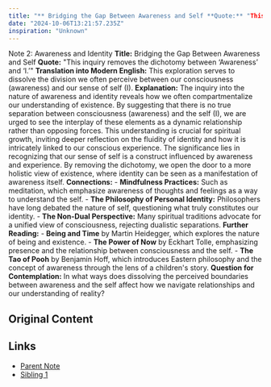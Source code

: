 ```yaml
---
title: "** Bridging the Gap Between Awareness and Self **Quote:** "This inquiry removes the dichotomy between ‘Awareness’ and ‘I.’" **Translation into Modern English:** This exploration serves to dissolve the division we often perceive between our consciousness (awareness) and our sense of self (I). **Explanation:** The inquiry into the nature of awareness and identity reveals how we often compartmentalize our understanding of existence. By suggesting that there is no true separation between consciousness (awareness) and the self (I), we are urged to see the interplay of these elements as a dynamic relationship rather than opposing forces. This understanding is crucial for spiritual growth, inviting deeper reflection on the fluidity of identity and how it is intricately linked to our conscious experience. The significance lies in recognizing that our sense of self is a construct influenced by awareness and experience. By removing the dichotomy, we open the door to a more holistic view of existence, where identity can be seen as a manifestation of awareness itself. **Connections:** - **Mindfulness Practices:** Such as meditation, which emphasize awareness of thoughts and feelings as a way to understand the self. - **The Philosophy of Personal Identity:** Philosophers have long debated the nature of self, questioning what truly constitutes our identity. - **The Non-Dual Perspective:** Many spiritual traditions advocate for a unified view of consciousness, rejecting dualistic separations. **Further Reading:** - **Being and Time** by Martin Heidegger, which explores the nature of being and existence. - **The Power of Now** by Eckhart Tolle, emphasizing presence and the relationship between consciousness and the self. - **The Tao of Pooh** by Benjamin Hoff, which introduces Eastern philosophy and the concept of awareness through the lens of a children's story. **Question for Contemplation:** In what ways does dissolving the perceived boundaries between awareness and the self affect how we navigate relationships and our understanding of reality?"
date: "2024-10-06T13:21:57.235Z"
inspiration: "Unknown"
---
```


Note 2: Awareness and Identity **Title:** Bridging the Gap Between Awareness and Self **Quote:** "This inquiry removes the dichotomy between ‘Awareness’ and ‘I.’" **Translation into Modern English:** This exploration serves to dissolve the division we often perceive between our consciousness (awareness) and our sense of self (I). **Explanation:** The inquiry into the nature of awareness and identity reveals how we often compartmentalize our understanding of existence. By suggesting that there is no true separation between consciousness (awareness) and the self (I), we are urged to see the interplay of these elements as a dynamic relationship rather than opposing forces. This understanding is crucial for spiritual growth, inviting deeper reflection on the fluidity of identity and how it is intricately linked to our conscious experience. The significance lies in recognizing that our sense of self is a construct influenced by awareness and experience. By removing the dichotomy, we open the door to a more holistic view of existence, where identity can be seen as a manifestation of awareness itself. **Connections:** - **Mindfulness Practices:** Such as meditation, which emphasize awareness of thoughts and feelings as a way to understand the self. - **The Philosophy of Personal Identity:** Philosophers have long debated the nature of self, questioning what truly constitutes our identity. - **The Non-Dual Perspective:** Many spiritual traditions advocate for a unified view of consciousness, rejecting dualistic separations. **Further Reading:** - **Being and Time** by Martin Heidegger, which explores the nature of being and existence. - **The Power of Now** by Eckhart Tolle, emphasizing presence and the relationship between consciousness and the self. - **The Tao of Pooh** by Benjamin Hoff, which introduces Eastern philosophy and the concept of awareness through the lens of a children's story. **Question for Contemplation:** In what ways does dissolving the perceived boundaries between awareness and the self affect how we navigate relationships and our understanding of reality?



## Original Content



## Links

- [Parent Note](/parent-note.md)
- [Sibling 1](/zettel1.md)
